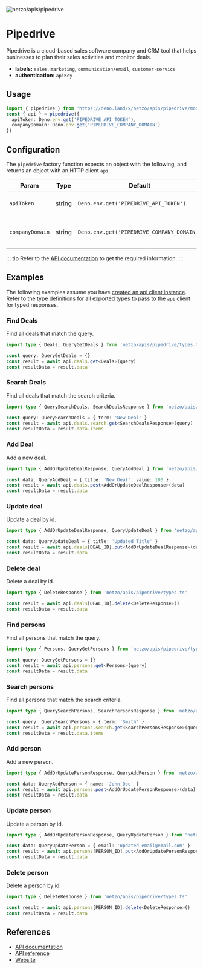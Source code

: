<img src="https://raw.githubusercontent.com/netzo/netzo/main/assets/apis/pipedrive.svg" alt="netzo/apis/pipedrive" class="mb-5 w-75px">

# Pipedrive

Pipedrive is a cloud-based sales software company and CRM tool that helps businesses to plan their sales activities and monitor deals.

- **labels:** `sales`, `marketing`, `communication/email`, `customer-service`
- **authentication:** `apiKey`

## Usage

```ts
import { pipedrive } from 'https://deno.land/x/netzo/apis/pipedrive/mod.ts'
const { api } = pipedrive({
  apiToken: Deno.env.get('PIPEDRIVE_API_TOKEN'),
  companyDomain: Deno.env.get('PIPEDRIVE_COMPANY_DOMAIN')
})
```

## Configuration

The `pipedrive` factory function expects an object with the following, and returns an object with an HTTP client `api`.

| Param           | Type   | Default                                    | Description                                  |
|-----------------|--------|--------------------------------------------|----------------------------------------------|
| `apiToken`      | string | `Deno.env.get('PIPEDRIVE_API_TOKEN')`      | the API token to use for authentication      |
| `companyDomain` | string | `Deno.env.get('PIPEDRIVE_COMPANY_DOMAIN')` | the company domain to use for authentication |


::: tip Refer to the [API documentation](https://pipedrive.readme.io/docs/getting-started) to get the required information.
:::

## Examples

The following examples assume you have [created an api client instance](#usage). Refer to the [type definitions](https://deno.land/x/netzo/apis/pipedrive/types.ts) for all exported types to pass to the `api` client for typed responses.

### Find Deals

Find all deals that match the query.

```ts
import type { Deals, QueryGetDeals } from 'netzo/apis/pipedrive/types.ts'

const query: QueryGetDeals = {}
const result = await api.deals.get<Deals>(query)
const resultData = result.data
```

### Search Deals

Find all deals that match the search criteria.

```ts
import type { QuerySearchDeals, SearchDealsResponse } from 'netzo/apis/pipedrive/types.ts'

const query: QuerySearchDeals = { term: 'New Deal' }
const result = await api.deals.search.get<SearchDealsResponse>(query)
const resultData = result.data.items
```

### Add Deal

Add a new deal.

```ts
import type { AddOrUpdateDealResponse, QueryAddDeal } from 'netzo/apis/pipedrive/types.ts'

const data: QueryAddDeal = { title: 'New Deal', value: 100 }
const result = await api.deals.post<AddOrUpdateDealResponse>(data)
const resultData = result.data
```

### Update deal

Update a deal by id.

```ts
import type { AddOrUpdateDealResponse, QueryUpdateDeal } from 'netzo/apis/pipedrive/types.ts'

const data: QueryUpdateDeal = { title: 'Updated Title' }
const result = await api.deals[DEAL_ID].put<AddOrUpdateDealResponse>(data)
const resultData = result.data
```

### Delete deal

Delete a deal by id.

```ts
import type { DeleteResponse } from 'netzo/apis/pipedrive/types.ts'

const result = await api.deals[DEAL_ID].delete<DeleteResponse>()
const resultData = result.data
```

### Find persons

Find all persons that match the query.

```ts
import type { Persons, QueryGetPersons } from 'netzo/apis/pipedrive/types.ts'

const query: QueryGetPersons = {}
const result = await api.persons.get<Persons>(query)
const resultData = result.data
```

### Search persons

Find all persons that match the search criteria.

```ts
import type { QuerySearchPersons, SearchPersonsResponse } from 'netzo/apis/pipedrive/types.ts'

const query: QuerySearchPersons = { term: 'Smith' }
const result = await api.persons.search.get<SearchPersonsResponse>(query)
const resultData = result.data.items
```

### Add person

Add a new person.

```ts
import type { AddOrUpdatePersonResponse, QueryAddPerson } from 'netzo/apis/pipedrive/types.ts'

const data: QueryAddPerson = { name: 'John Doe' }
const result = await api.persons.post<AddOrUpdatePersonResponse>(data)
const resultData = result.data
```

### Update person

Update a person by id.

```ts
import type { AddOrUpdatePersonResponse, QueryUpdatePerson } from 'netzo/apis/pipedrive/types.ts'

const data: QueryUpdatePerson = { email: 'updated-email@email.com' }
const result = await api.persons[PERSON_ID].put<AddOrUpdatePersonResponse>(data)
const resultData = result.data
```

### Delete person

Delete a person by id.

```ts
import type { DeleteResponse } from 'netzo/apis/pipedrive/types.ts'

const result = await api.persons[PERSON_ID].delete<DeleteResponse>()
const resultData = result.data
```

## References

- [API documentation](https://pipedrive.readme.io/docs/getting-started)
- [API reference](https://developers.pipedrive.com/docs/api/v1/)
- [Website](https://pipedrive.com/)
